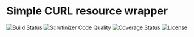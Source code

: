 # Simple CURL resource wrapper

[![Build Status](https://travis-ci.org/weew/php-curl-wrapper.svg?branch=master)](https://travis-ci.org/weew/php-curl-wrapper)
[![Scrutinizer Code Quality](https://scrutinizer-ci.com/g/weew/php-curl-wrapper/badges/quality-score.png?b=master)](https://scrutinizer-ci.com/g/weew/php-curl-wrapper/?branch=master)
[![Coverage Status](https://coveralls.io/repos/weew/php-curl-wrapper/badge.svg?branch=master&service=github)](https://coveralls.io/github/weew/php-curl-wrapper?branch=master)
[![License](https://poser.pugx.org/weew/php-curl-wrapper/license)](https://packagist.org/packages/weew/php-curl-wrapper)
